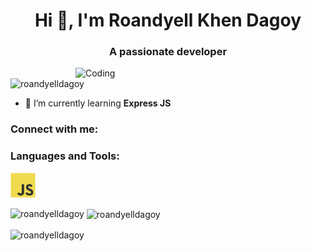 <h1 align="center">Hi 👋, I'm Roandyell Khen Dagoy</h1>
<h3 align="center">A passionate developer</h3>
<img align="right" alt="Coding" width="400" src="https://media3.giphy.com/media/v1.Y2lkPTc5MGI3NjExeXUzeDhxbXluYjc4Zngzd3FoeGV0YTU4NXBxZG51bnprNDh2ejY1cyZlcD12MV9pbnRlcm5hbF9naWZfYnlfaWQmY3Q9Zw/JqmupuTVZYaQX5s094/giphy.webp">

<p align="left"> <img src="https://komarev.com/ghpvc/?username=roandyelldagoy&label=Profile%20views&color=0e75b6&style=flat" alt="roandyelldagoy" /> </p>

- 🌱 I’m currently learning **Express JS**

<h3 align="left">Connect with me:</h3>
<p align="left">
</p>

<h3 align="left">Languages and Tools:</h3>
<p align="left"> <a href="https://developer.mozilla.org/en-US/docs/Web/JavaScript" target="_blank" rel="noreferrer"> <img src="https://raw.githubusercontent.com/devicons/devicon/master/icons/javascript/javascript-original.svg" alt="javascript" width="40" height="40"/> </a> </p>

<p><img align="left" src="https://github-readme-stats.vercel.app/api/top-langs?username=roandyelldagoy&show_icons=true&locale=en&layout=compact" alt="roandyelldagoy" /></p>

<p>&nbsp;<img align="center" src="https://github-readme-stats.vercel.app/api?username=roandyelldagoy&show_icons=true&locale=en" alt="roandyelldagoy" /></p>

<p><img align="center" src="https://github-readme-streak-stats.herokuapp.com/?user=roandyelldagoy&" alt="roandyelldagoy" /></p>
